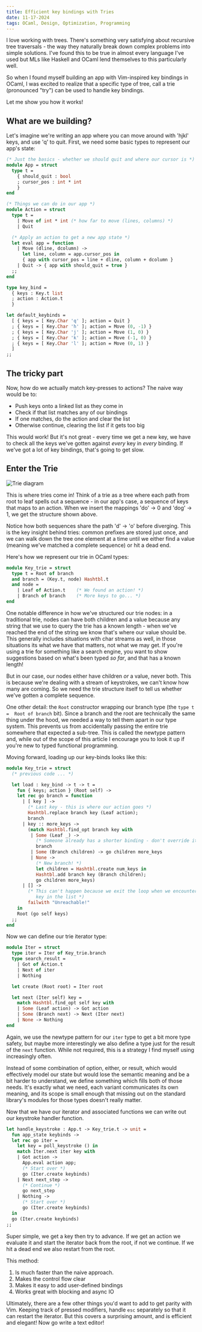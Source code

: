 ```yaml
--- 
title: Efficient key bindings with Tries
date: 11-17-2024
tags: OCaml, Design, Optimization, Programming
---
```


I love working with trees. There's something very satisfying about recursive 
tree traversals - the way they naturally break down complex problems into simple
solutions. I've found this to be true in almost every language I've used 
but MLs like Haskell and OCaml lend themselves to this 
particularly well.

So when I found myself building an app with Vim-inspired key bindings in OCaml, I 
was excited to realize that a specific type of tree, call a trie (pronounced 
"try") can be used to handle key bindings. 

Let me show you how it works!

## What are we building?

Let's imagine we're writing an app where you can move around with 'hjkl' keys, and use 'q' to quit. 
First, we need some basic types to represent our app's state:

```ocaml
(* Just the basics - whether we should quit and where our cursor is *)
module App = struct
  type t =
    { should_quit : bool
    ; cursor_pos : int * int
    }
end

(* Things we can do in our app *)
module Action = struct
  type t =
    | Move of int * int (* how far to move (lines, columns) *)
    | Quit

  (* Apply an action to get a new app state *)
  let eval app = function
    | Move (dline, dcolumn) ->
      let line, column = app.cursor_pos in
      { app with cursor_pos = line + dline, column + dcolumn }
    | Quit -> { app with should_quit = true }
  ;;
end

type key_bind =
  { keys : Key.t list
  ; action : Action.t
  }

let default_keybinds =
  [ { keys = [ Key.Char 'q' ]; action = Quit }
  ; { keys = [ Key.Char 'h' ]; action = Move (0, -1) }
  ; { keys = [ Key.Char 'j' ]; action = Move (1, 0) }
  ; { keys = [ Key.Char 'k' ]; action = Move (-1, 0) }
  ; { keys = [ Key.Char 'l' ]; action = Move (0, 1) } 
  ]
;;
```

## The tricky part

Now, how do we actually match key-presses to actions? The naive way would be to:

- Push keys onto a linked list as they come in
- Check if that list matches any of our bindings
- If one matches, do the action and clear the list
- Otherwise continue, clearing the list if it gets too big

This would work! But it's not great - every time we get a new key, we have to 
check all the keys we've gotten against *every* key in *every* binding. If 
we've got a lot of key bindings, that's going to get slow.

## Enter the Trie

![Trie diagram](/Trie.svg)

This is where tries come in! Think of a trie as a tree where each path from root
to leaf spells out a sequence - in our app's case, a sequence of keys that maps to an
action. When we insert the mappings 'do' → 0 and 'dog' → 1, we get the structure
shown above. 

Notice how both sequences share the path 'd' → 'o' before diverging.
This is the key insight behind tries: common prefixes are stored just once, and
we can walk down the tree one element at a time until we either find a value
(meaning we've matched a complete sequence) or hit a dead end.

Here's how we represent our trie in OCaml types:

```ocaml
module Key_trie = struct
  type t = Root of branch
  and branch = (Key.t, node) Hashtbl.t
  and node =
    | Leaf of Action.t    (* We found an action! *)
    | Branch of branch    (* More keys to go... *)
end
```
One notable difference in how we've structured our trie nodes: in a traditional 
trie, nodes can have both children and a value because any string that we use to
query the trie has a known length - when we've reached the end of the string we
know that's where our value should be. This generally includes situations with
char streams as well, in those situations its what we have that
matters, not what we may get. If you're using a trie for something like a search
engine, you want to show suggestions based on what's been typed *so far*,
and that has a known length!

But in our case, our nodes either have children *or* a value, never both. This 
is because we're dealing with a stream of keystrokes, we can't know how many are
coming. So we need the trie structure itself to tell us whether we've gotten a 
complete sequence.

One other detail: the `Root` constructor wrapping our branch type (the `type t = 
Root of branch` bit). Since a branch and the root are technically the same thing 
under the hood, we needed a way to tell them apart in our type system. This 
prevents us from accidentally passing the entire trie somewhere that expected 
a sub-tree. This is called the newtype pattern and, while out of the scope of
this article I encourage you to look it up if you're new to typed functional
programming.

Moving forward, loading up our key-binds looks like this:

```ocaml
module Key_trie = struct
  (* previous code ... *)

  let load : key_bind -> t -> t =
    fun { keys; action } (Root self) ->
    let rec go branch = function
      | [ key ] ->
        (* Last key - this is where our action goes *)
        Hashtbl.replace branch key (Leaf action);
        branch
      | key :: more_keys ->
        (match Hashtbl.find_opt branch key with
         | Some (Leaf _) ->
           (* Someone already has a shorter binding - don't override it *)
           branch
         | Some (Branch children) -> go children more_keys
         | None ->
           (* New branch! *)
           let children = Hashtbl.create num_keys in
           Hashtbl.add branch key (Branch children);
           go children more_keys)
      | [] -> 
        (* This can't happen because we exit the loop when we encounter the last
           key in the list *)
        failwith "Unreachable!"
    in
    Root (go self keys)
  ;;
end
```

Now we can define our trie iterator type:

```ocaml
module Iter = struct
  type iter = Iter of Key_trie.branch
  type search_result =
    | Got of Action.t
    | Next of iter
    | Nothing

  let create (Root root) = Iter root

  let next (Iter self) key =
    match Hashtbl.find_opt self key with
    | Some (Leaf action) -> Got action
    | Some (Branch next) -> Next (Iter next)
    | None -> Nothing
end
```

Again, we use the newtype pattern for our `iter` type to get a bit more
type safety, but maybe more interestingly we also define a type just for the
result of the `next` function. While not required, this is a strategy I find
myself using increasingly often. 

Instead of some combination of option, either, or result, which would 
effectively model our state but would lose the semantic meaning and be a bit 
harder to understand, we define something which fills both of those needs. It's 
exactly what we need, each variant communicates its own meaning, and its scope 
is small enough that missing out on the standard library's modules for those 
types doesn't really matter.

Now that we have our iterator and associated functions we can write out our
keystroke handler function. 

```ocaml
let handle_keystroke : App.t -> Key_trie.t -> unit =
  fun app_state keybinds ->
  let rec go iter =
    let key = poll_keystroke () in
    match Iter.next iter key with
    | Got action ->
      App.eval action app;
      (* Start over *)
      go (Iter.create keybinds) 
    | Next next_step -> 
      (* Continue *)
      go next_step 
    | Nothing -> 
      (* Start over *)
      go (Iter.create keybinds)
  in
  go (Iter.create keybinds)
;;
```

Super simple, we get a key then try to advance. If we get an action we evaluate
it and start the iterator back from the root, if not we continue. If we hit a
dead end we also restart from the root. 

This method:

1. Is much faster than the naive approach.
2. Makes the control flow clear
3. Makes it easy to add user-defined bindings
4. Works great with blocking and async IO

Ultimately, there are a few other things you'd want to add to get parity with
Vim. Keeping track of pressed modifiers, handle `esc` separately so that it can
restart the iterator. But this covers a surprising amount, and is efficient and
elegant! Now go write a text editor! 
